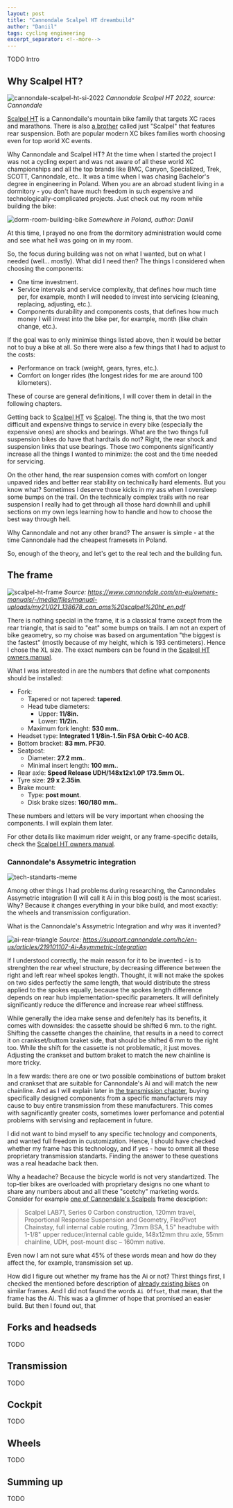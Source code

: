 ```yaml
---
layout: post
title: "Cannondale Scalpel HT dreambuild"
author: "Daniil"
tags: cycling engineering
excerpt_separator: <!--more-->
---
```


TODO Intro

<!--more-->

## Why Scalpel HT?

![cannondale-scalpel-ht-si-2022](/assets/images/2025-07-05-scalpel-ht-building-story/cannondale-scalpel-ht-2022.jpg)
_Cannondale Scalpel HT 2022, source: Cannondale_

[Scalpel HT][scalpel-ht] is a Cannondaile's mountain bike family that targets XC
races and marathons. There is also [a brother][scalpel] called just "Scalpel"
that features rear suspension. Both are popular modern XC bikes families worth
choosing even for top world XC events.

Why Cannondale and Scalpel HT? At the time when I started the project I was not
a cycling expert and was not aware of all these world XC championships and all
the top brands like BMC, Canyon, Specialized, Trek, SCOTT, Cannondale, etc..
It was a time when I was chasing Bachelor's degree in engineering in Poland.
When you are an abroad student living in a dormitory - you don't have much
freedom in such expensive and technologically-complicated projects. Just check
out my room while building the bike:

![dorm-room-building-bike](/assets/images/2025-07-05-scalpel-ht-building-story/dorm-room-building-bike.jpg)
_Somewhere in Poland, author: Daniil_

At this time, I prayed no one from the dormitory administration would come and
see what hell was going on in my room.

So, the focus during building was not on what I wanted, but on what I needed
(well... mostly). What did I need then? The things I considered when choosing
the components:

* One time investment.
* Service intervals and service complexity, that defines how much time per, for
  example, month I will needed to invest into servicing (cleaning, replacing,
  adjusting, etc.).
* Components durability and components costs, that defines how much money I
  will invest into the bike per, for example, month (like chain change, etc.).

If the goal was to only minimise things listed above, then it would be better
not to buy a bike at all. So there were also a few things that I had to adjust
to the costs:

* Performance on track (weight, gears, tyres, etc.).
* Comfort on longer rides (the longest rides for me are around 100 kilometers).

These of course are general definitions, I will cover them in detail in the
following chapters.

Getting back to [Scalpel HT](scalpel-ht) vs [Scalpel](scalpel). The thing is,
that the two most difficult and expensive things to service in every bike
(especially the expensive ones) are shocks and bearings. What are the two things
full suspension bikes do have that hardtails do not? Right, the rear shock and
suspension links that use bearings. Those two components significantly increase
all the things I wanted to minimize: the cost and the time needed for
servicing.

On the other hand, the rear suspension comes with comfort on longer unpaved
rides and better rear stability on technically hard elements. But you know what?
Sometimes I deserve those kicks in my ass when I oversleep some bumps on the
trail. On the technically complex trails with no rear suspension I really had to
get through all those hard downhill and uphill sections on my own legs learning
how to handle and how to choose the best way through hell.

Why Cannondale and not any other brand? The answer is simple - at the time
Cannondale had the cheapest framesets in Poland.

So, enough of the theory, and let's get to the real tech and the building fun.

[scalpel-ht]: https://www.cannondale.com/en-eu/bikes/mountain/cross-country/scalpel-ht
[scalpel]: https://www.cannondale.com/en-eu/bikes/mountain/cross-country/scalpel

## The frame

![scalpel-ht-frame](/assets/images/2025-07-05-scalpel-ht-building-story/scalpel-ht-frame.png)
_Source: https://www.cannondale.com/en-eu/owners-manuals/-/media/files/manual-uploads/my21/021_138678_can_oms%20scalpel%20ht_en.pdf_

There is nothing special in the frame, it is a classical frame oxcept from the
rear triangle, that is said to "eat" some bumps on trails. I am not an expert of
bike geaometry, so my choise was based on argumentation "the biggest is the
fastest" (mostly because of my height, which is 193 centimeters). Hence I chose
the XL size. The exact numbers can be found in the [Scalpel HT owners
manual][owners-manual].

What I was interested in are the numbers that define what components should be
installed:
* Fork:
  * Tapered or not tapered: **tapered**.
  * Head tube diameters:
    * Upper: **11/8in.**
    * Lower: **11/2in.**
  * Maximum fork lenght: **530 mm.**.
* Headset type: **Integrated 1 1/8in-1.5in FSA Orbit C-40 ACB**.
* Bottom bracket: **83 mm. PF30**.
* Seatpost:
  * Diameter: **27.2 mm.**.
  * Minimal insert length: **100 mm.**.
* Rear axle: **Speed Release UDH/148x12x1.0P 173.5mm OL**.
* Tyre size: **29 x 2.35in**.
* Brake mount:
  * Type: **post mount**.
  * Disk brake sizes: **160/180 mm.**.

These numbers and letters will be very important when choosing the components.
I will explain them later.

For other details like maximum rider weight, or any frame-specific details,
check the [Scalpel HT owners manual][owners-manual].

### Cannondale's Assymetric integration

![tech-standarts-meme](/assets/images/2025-07-05-scalpel-ht-building-story/tech-standarts-meme.png)

Among other things I had problems during researching, the Cannondales Assymetric
integration (I will call it Ai in this blog post) is the most scariest. Why?
Because it changes everything in your bike build, and most exactly: the wheels
and transmission configuration.

What is the Cannondale's Assymetric Integration and why was it invented?

![ai-rear-triangle](/assets/images/2025-07-05-scalpel-ht-building-story/ai-rear-triangle.jpg)
_Source: https://support.cannondale.com/hc/en-us/articles/219101107-Ai-Asymmetric-Integration_

If I understood correctly, the main reason for it to be invented - is to
strenghten the rear wheel structure, by decreasing difference between the right
and left rear wheel spokes length. Thought, it will not make the spokes
on two sides perfectly the same length, that would distribute the stress applied
to the spokes equally, because the spokes length difference depends on rear hub
implementation-specific parameters. It will definitely significantly reduce the
difference and increase rear wheel stiffness.

While generally the idea make sense and defenitely has its benefits, it comes
with downsides: the cassette should be shifted 6 mm. to the right. Shifting the
cassette changes the chainline, that results in a need to correct it on
crankset/buttom braket side, that should be shifted 6 mm to the right too. While
the shift for the cassette is not problematic, it just moves. Adjusting the
crankset and buttom braket to match the new chainline is more tricky.

In a few wards: there are one or two possible combinations of buttom braket and
crankset that are suitable for Cannondale's Ai and will match the new chainline.
And as I will explain later in [the transmission chapter](#transmission), buying
specifically designed components from a specific manufacturers may cause to buy
entire transmission from these manufacturers. This comes with sagnificantly
greater costs, sometimes lower perfomance and potential problems with servising
and replacement in future.

I did not want to bind myself to any specific technology and components, and
wanted full freedom in customization. Hence, I should have checked whether my
frame has this technology, and if yes - how to ommit all these proprietary
transmission standarts. Finding the answer to these questions was a real
headache back then.

Why a headache? Because the bicycle world is not very standartized. The top-tier
bikes are overloaded with proprietary designs no one whant to share any numbers
about and all these "scetchy" marketing words. Consider for example [one of
Cannondale's
Scalpels](https://www.cannondalebikes.pl/rowery/gorskie/xc-race/scalpel/scalpel-lab71-c24035)
frame desciption:

> Scalpel LAB71, Series 0 Carbon construction, 120mm travel, Proportional
> Response Suspension and Geometry, FlexPivot Chainstay, full internal cable
> routing, 73mm BSA, 1.5" headtube with 1-1/8" upper reducer/internal cable
> guide, 148x12mm thru axle, 55mm chainline, UDH, post-mount disc – 160mm
> native.

Even now I am not sure what 45% of these words mean and how do they affect the,
for example, transmission set up.

How did I figure out whether my frame has the Ai or not? Thirst things first,
I checked the mentioned before description of [already existing
bikes](https://www.cannondale.com/en-eu/bikes/mountain/cross-country/scalpel-ht)
on similar frames. And I did not faund the words `Ai Offset`, that mean, that
the frame has the Ai. This was a a glimmer of hope that promised an easier
build. But then I found out, that 

[owners-manual]: https://www.cannondale.com/en-eu/owners-manuals/-/media/files/manual-uploads/my21/021_138678_can_oms%20scalpel%20ht_en.pdf

## Forks and headseds

TODO

## Transmission

TODO

## Cockpit

TODO

## Wheels

TODO

## Summing up

TODO
